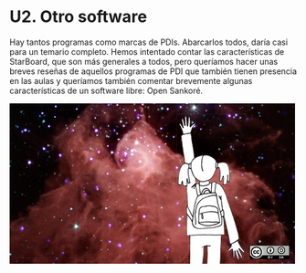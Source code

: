 # U2. Otro software

Hay tantos programas como marcas de PDIs. Abarcarlos todos, daría casi para un temario completo. Hemos intentado contar las características de StarBoard, que son más generales a todos, pero queríamos hacer unas breves reseñas de aquellos programas de PDI que también tienen presencia en las aulas y queríamos también comentar brevemente algunas características de un software libre: Open Sankoré.


[![Fig.2.40 Algunos derechos reservados por opensourceway. En: flickr](img/tocar_cielo_con_manos.jpg)]((http://www.flickr.com/photos/opensourceway/4371000818/sizes/m/in/photolist-7Efwg5-8T1EjX-88GDwg-88KSNJ-88GDMe-8JW1u4-ayZFen-a9JWYb-88GC5M-88GCnB-9TW7NV-8TgcDL-8Tgcs5-8Td6Xz-8Tgc8Y-8Td65p-a7aHkX-88KRwd-9p72i2-aZbzhr-9TW2tn-7AfePX-7Afe9M-7AfgaB-7Aj2gU-7Aj3BS-9j3FdU-7EbFa8-cV5no3-cV5kKm-cV5pou-cV5rdW-daxdVU-daq7u9-daq885-daxcUH-daqMzJ-daq7go-daqLav-daxeqN-daxbH8-daoTJm-daoT7W-daq5MV-daq8dj-daq5QA-daxe93-daq7M9-daqNiU-daxcLM-daq82W/))


                                   

